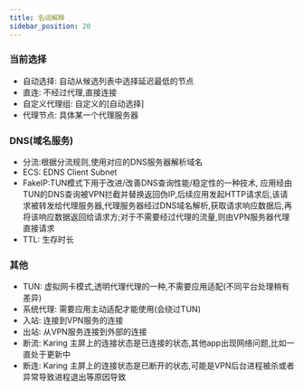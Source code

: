 ```yaml
---
title: 名词解释
sidebar_position: 20
---
```



### 当前选择
- 自动选择: 自动从候选列表中选择延迟最低的节点
- 直连: 不经过代理,直接连接
- 自定义代理组: 自定义的[自动选择]
- 代理节点: 具体某一个代理服务器

### DNS(域名服务)
- 分流:根据分流规则,使用对应的DNS服务器解析域名
- ECS: EDNS Client Subnet
- FakeIP:TUN模式下用于改进/改善DNS查询性能/稳定性的一种技术, 应用经由TUN的DNS查询被VPN拦截并替换返回伪IP,后续应用发起HTTP请求后,该请求被转发给代理服务器,代理服务器经过DNS域名解析,获取请求响应数据后,再将该响应数据返回给请求方;对于不需要经过代理的流量,则由VPN服务器代理直接请求
- TTL: 生存时长
  
### 其他
- TUN: 虚拟网卡模式,透明代理代理的一种,不需要应用适配(不同平台处理稍有差异)
- 系统代理: 需要应用主动适配才能使用(会绕过TUN)
- 入站: 连接到VPN服务的连接
- 出站: 从VPN服务连接到外部的连接
- 断流: Karing 主屏上的连接状态是已连接的状态,其他app出现网络问题,比如一直处于更新中
- 断连: Karing 主屏上的连接状态是已断开的状态,可能是VPN后台进程被杀或者异常导致进程退出等原因导致